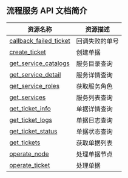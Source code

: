 ## 流程服务 API 文档简介

| 资源名称                                              | 资源描述       |
| ----------------------------------------------------- | -------------- |
| [callback_failed_ticket](./callback_failed_ticket.md) | 回调失败的单号 |
| [create_ticket](./create_ticket.md)                   | 创建单据       |
| [get_service_catalogs](./get_service_catalogs.md)     | 服务目录查询   |
| [get_service_detail](./get_service_detail.md)         | 服务详情查询   |
| [get_service_roles](./get_service_roles.md)           | 获取服务角色   |
| [get_services](./get_services.md)                     | 服务列表查询   |
| [get_ticket_info](./get_ticket_info.md)               | 单据详情查询   |
| [get_ticket_logs](./get_ticket_logs.md)               | 单据日志查询   |
| [get_ticket_status](./get_ticket_status.md)           | 单据状态查询   |
| [get_tickets](./get_tickets.md)                       | 获取单据列表   |
| [operate_node](./operate_node.md)                     | 处理单据节点   |
| [operate_ticket](./operate_ticket.md)                 | 处理单据       |